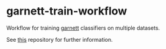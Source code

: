 # garnett-train-workflow
Workflow for training [garnett](https://cole-trapnell-lab.github.io/garnett/) classifiers on multiple datasets.

See [this](https://github.com/ebi-gene-expression-group/cell-types-train-control-workflow) repository for further information. 
